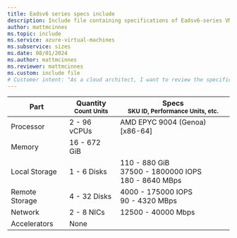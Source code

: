 ```yaml
---
title: Eadsv6 series specs include
description: Include file containing specifications of Eadsv6-series VM sizes.
author: mattmcinnes
ms.topic: include
ms.service: azure-virtual-machines
ms.subservice: sizes
ms.date: 08/01/2024
ms.author: mattmcinnes
ms.reviewer: mattmcinnes
ms.custom: include file
# Customer intent: "As a cloud architect, I want to review the specifications of Eadsv6-series VMs, so that I can select the appropriate virtual machine size for my application requirements."
---
```

| Part | Quantity <br><sup>Count Units | Specs <br><sup>SKU ID, Performance Units, etc.  |
|---|---|---|
| Processor      | 2 - 96 vCPUs     | AMD EPYC 9004 (Genoa) [x86-64] |
| Memory         | 16 - 672 GiB        |    |
| Local Storage  | 1 - 6 Disks         | 110 - 880 GiB <br>37500 - 1800000 IOPS <br>180 - 8640 MBps |
| Remote Storage | 4 - 32 Disks        | 4000 - 175000 IOPS <br>90 - 4320 MBps |
| Network        | 2 - 8 NICs        | 12500 - 40000 Mbps |
| Accelerators   | None            |     |
